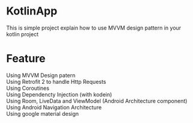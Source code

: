# KotlinApp
This is simple project explain how to use MVVM design pattern in your kotlin project

# Feature
Using MVVM Design patern </br>
Using Retrofit 2 to handle Http Requests</br>
Using Coroutines </br>
Using Dependencty Injection (with kodein) </br>
Using Room, LiveData and ViewModel (Android Architecture component) </br>
Using Android Navigation Architecture </br>
Using google material design </br>
